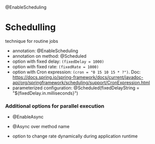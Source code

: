 @EnableScheduling

# Schedulling
technique for routine jobs

- annotation: @EnableScheduling
- annotation on method: @Scheduled
- option with fixed delay: `(fixedDelay = 1000)`
- option with fixed rate: `(fixedRate = 1000)`
- option with Cron expression: `(cron = "0 15 10 15 * ?")`. Doc: https://docs.spring.io/spring-framework/docs/current/javadoc-api/org/springframework/scheduling/support/CronExpression.html
- parameterized configuration: @Scheduled(fixedDelayString = "${fixedDelay.in.milliseconds}")


### Additional options for parallel execution
- @EnableAsync
- @Async over method name

- option to change rate dynamically during application runtime